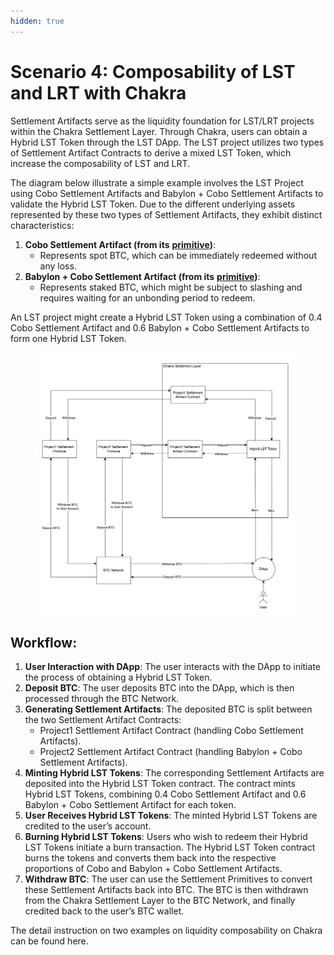 ```yaml
---
hidden: true
---
```


# Scenario 4: Composability of LST and LRT with Chakra

Settlement Artifacts serve as the liquidity foundation for LST/LRT projects within the Chakra Settlement Layer. Through Chakra, users can obtain a Hybrid LST Token through the LST DApp. The LST project utilizes two types of Settlement Artifact Contracts to derive a mixed LST Token, which increase the composability of LST and LRT.

The diagram below illustrate a simple example involves the LST Project using Cobo Settlement Artifacts and Babylon + Cobo Settlement Artifacts to validate the Hybrid LST Token. Due to the different underlying assets represented by these two types of Settlement Artifacts, they exhibit distinct characteristics:

1. **Cobo Settlement Artifact (from its** [**primitive**](../../concepts/chakra-settlement-primitives/settlement-primitive-cobo.md)**)**:
   * Represents spot BTC, which can be immediately redeemed without any loss.
2. **Babylon + Cobo Settlement Artifact (from its** [**primitive**](../../concepts/chakra-settlement-primitives/babylon-+-cobo-settlement-primitive.md)**)**:
   * Represents staked BTC, which might be subject to slashing and requires waiting for an unbonding period to redeem.

An LST project might create a Hybrid LST Token using a combination of 0.4 Cobo Settlement Artifact and 0.6 Babylon + Cobo Settlement Artifacts to form one Hybrid LST Token.

<figure><img src="../../.gitbook/assets/image (11).png" alt=""><figcaption></figcaption></figure>

## **Workflow:**

1. **User Interaction with DApp**: The user interacts with the DApp to initiate the process of obtaining a Hybrid LST Token.
2. **Deposit BTC**: The user deposits BTC into the DApp, which is then processed through the BTC Network.
3. **Generating Settlement Artifacts**: The deposited BTC is split between the two Settlement Artifact Contracts:
   * Project1 Settlement Artifact Contract (handling Cobo Settlement Artifacts).
   * Project2 Settlement Artifact Contract (handling Babylon + Cobo Settlement Artifacts).
4. **Minting Hybrid LST Tokens**: The corresponding Settlement Artifacts are deposited into the Hybrid LST Token contract. The contract mints Hybrid LST Tokens, combining 0.4 Cobo Settlement Artifact and 0.6 Babylon + Cobo Settlement Artifact for each token.
5. **User Receives Hybrid LST Tokens**: The minted Hybrid LST Tokens are credited to the user’s account.
6. **Burning Hybrid LST Tokens**: Users who wish to redeem their Hybrid LST Tokens initiate a burn transaction. The Hybrid LST Token contract burns the tokens and converts them back into the respective proportions of Cobo and Babylon + Cobo Settlement Artifacts.
7. **Withdraw BTC**: The user can use the Settlement Primitives to convert these Settlement Artifacts back into BTC. The BTC is then withdrawn from the Chakra Settlement Layer to the BTC Network, and finally credited back to the user’s BTC wallet.

The detail instruction on two examples on liquidity composability on Chakra can be found here.&#x20;

